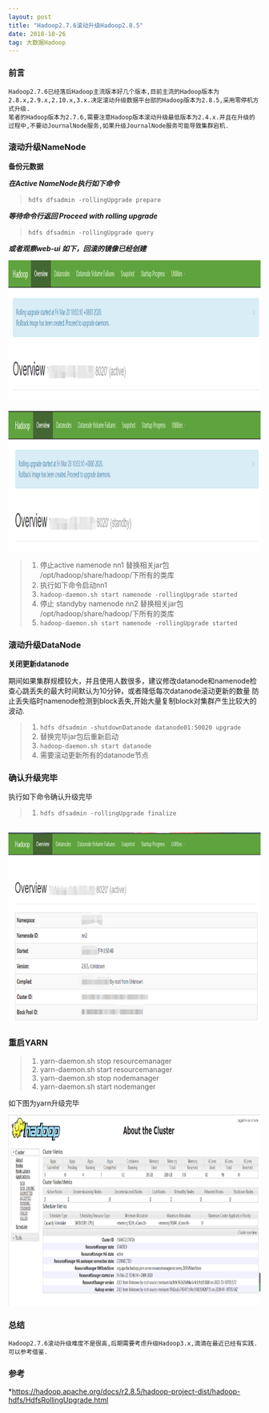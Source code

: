 ```yaml
---
layout: post
title: "Hadoop2.7.6滚动升级Hadoop2.8.5"
date: 2018-10-26
tag: 大数据Hadoop
---
```


### 前言
    
	Hadoop2.7.6已经落后Hadoop主流版本好几个版本,目前主流的Hadoop版本为2.8.x,2.9.x,2.10.x,3.x.决定滚动升级数据平台部的Hadoop版本为2.8.5,采用零停机方式升级.
	笔者的Hadoop版本为2.7.6,需要注意Hadoop版本滚动升级最低版本为2.4.x.并且在升级的过程中,不要动JournalNode服务,如果升级JournalNode服务可能导致集群宕机.

### 滚动升级NameNode

**备份元数据**

***在Active NameNode执行如下命令***

> `hdfs dfsadmin -rollingUpgrade prepare`

***等待命令行返回 Proceed with rolling upgrade***

> `hdfs dfsadmin -rollingUpgrade query`

***或者观察web-ui 如下，回滚的镜像已经创建***

<div align="left">
<img src="/images/posts/hadoop3/rollupdate1.png" height="280" width="1180" />  
</div>

<br/>

<div align="left">
<img src="/images/posts/hadoop3/rollupdate2.png" height="280" width="1180" />  
</div>

> 1. 停止active namenode nn1 替换相关jar包 /opt/hadoop/share/hadoop/下所有的类库
> 2. 执行如下命令启动nn1
> 3. `hadoop-daemon.sh start namenode -rollingUpgrade started`
> 4. 停止 standyby namenode nn2 替换相关jar包 /opt/hadoop/share/hadoop/下所有的类库
> 5. `hadoop-daemon.sh start namenode -rollingUpgrade started`

### 滚动升级DataNode

**关闭更新datanode**

  期间如果集群规模较大，并且使用人数很多，建议修改datanode和namenode检查心跳丢失的最大时间默认为10分钟，或者降低每次datanode滚动更新的数量
  防止丢失临时namenode检测到block丢失,开始大量复制block对集群产生比较大的波动.

> 1. `hdfs dfsadmin -shutdownDatanode datanode01:50020 upgrade`
> 2. 替换完毕jar包后重新启动
> 3. `hadoop-daemon.sh start datanode`
> 4. 需要滚动更新所有的datanode节点

### 确认升级完毕

  执行如下命令确认升级完毕
  
> 1. `hdfs dfsadmin -rollingUpgrade finalize`

<br/>
<div align="left">
<img src="/images/posts/hadoop3/rollupdate3.png" height="380" width="1180" />  
</div>

### 重启YARN

> 1. yarn-daemon.sh stop resourcemanager
> 2. yarn-daemon.sh start resourcemanager
> 3. yarn-daemon.sh stop nodemanager
> 4. yarn-daemon.sh start nodemanger
>
  如下图为yarn升级完毕
<br/>
<div align="left">
<img src="/images/posts/hadoop3/rollupdate4.png" height="380" width="1180" />  
</div>

### 总结
	Hadoop2.7.6滚动升级难度不是很高,后期需要考虑升级Hadoop3.x,滴滴在最近已经有实践.可以参考借鉴.

### 参考

*https://hadoop.apache.org/docs/r2.8.5/hadoop-project-dist/hadoop-hdfs/HdfsRollingUpgrade.html
